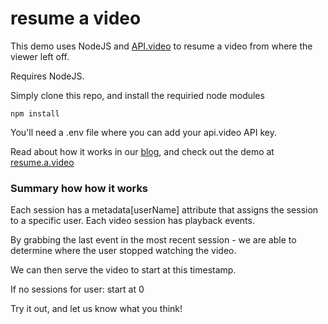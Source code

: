 # resume a video


This demo uses NodeJS and [API.video](https://api.video) to resume a video from where the viewer left off.

Requires NodeJS.

Simply clone this repo, and install the requiried node modules 

```
npm install
```
You'll need a .env file where you can add your api.video API key.

Read about how it works in our [blog](http://api.video/blog/tutorials/resume-a-video), and check out the demo at [resume.a.video](https://resume.a.video)

### Summary how how it works

Each session has a metadata[userName] attribute that assigns the session to a specific user.  Each video session has playback events.

By grabbing the last event in the most recent session - we are able to determine where the user stopped watching the video.

We can then serve the video to start at this timestamp.

If no sessions for user: start at 0

Try it out, and let us know what you think!